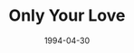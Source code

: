 ---
type: single
title: Only Your Love
date: 1994-04-30
label: CNR
catalog: 123-456-789
img: /images/singles/only-your-love.jpg
discs:
  - tracks:
    - Only Your Love
    - Don't Make Me Wait Forever
    - The Sulky Shuffle
credits:
  - key: Artwork
    value: Robby Valentine
---